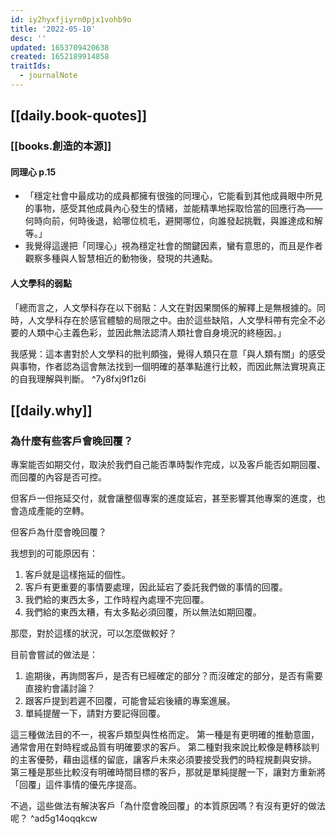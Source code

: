 ```yaml
---
id: iy2hyxfjiyrn0pjx1vohb9o
title: '2022-05-10'
desc: ''
updated: 1653709420638
created: 1652189914858
traitIds:
  - journalNote
---
```



## [[daily.book-quotes]]

### [[books.創造的本源]]

#### 同理心 p.15
- 「穩定社會中最成功的成員都擁有很強的同理心，它能看到其他成員眼中所見的事物，感受其他成員內心發生的情緒，並能精準地採取恰當的回應行為——何時向前，何時後退，給哪位梳毛，避開哪位，向誰發起挑戰，與誰達成和解等。」
- 我覺得這邊把「同理心」視為穩定社會的關鍵因素，蠻有意思的，而且是作者觀察多種與人智慧相近的動物後，發現的共通點。

#### 人文學科的弱點

「總而言之，人文學科存在以下弱點：人文在對因果關係的解釋上是無根據的。同時，人文學科存在於感官體驗的局限之中。由於這些缺陷，人文學科帶有完全不必要的人類中心主義色彩，並因此無法認清人類社會自身境況的終極因。」

我感覺：這本書對於人文學科的批判頗強，覺得人類只在意「與人類有關」的感受與事物，作者認為這會無法找到一個明確的基準點進行比較，而因此無法實現真正的自我理解與判斷。 ^7y8fxj9f1z6i


## [[daily.why]]

### 為什麼有些客戶會晚回覆？

專案能否如期交付，取決於我們自己能否準時製作完成，以及客戶能否如期回覆、而回覆的內容是否可控。

但客戶一但拖延交付，就會讓整個專案的進度延宕，甚至影響其他專案的進度，也會造成產能的空轉。

但客戶為什麼會晚回覆？

我想到的可能原因有：
1. 客戶就是這樣拖延的個性。
2. 客戶有更重要的事情要處理，因此延宕了委託我們做的事情的回覆。
3. 我們給的東西太多，工作時程內處理不完回覆。
4. 我們給的東西太糟，有太多點必須回覆，所以無法如期回覆。

那麼，對於這樣的狀況，可以怎麼做較好？

目前會嘗試的做法是：
1. 逾期後，再詢問客戶，是否有已經確定的部分？而沒確定的部分，是否有需要直接約會議討論？
2. 跟客戶提到若遲不回覆，可能會延宕後續的專案進展。
3. 單純提醒一下，請對方要記得回覆。

這三種做法目的不一，視客戶類型與性格而定。
第一種是有更明確的推動意圖，通常會用在對時程或品質有明確要求的客戶。
第二種對我來說比較像是轉移談判的主客優勢，藉由這樣的留底，讓客戶未來必須要接受我們的時程規劃與安排。
第三種是那些比較沒有明確時間目標的客戶，那就是單純提醒一下，讓對方重新將「回覆」這件事情的優先序提高。

不過，這些做法有解決客戶「為什麼會晚回覆」的本質原因嗎？有沒有更好的做法呢？ ^ad5g14oqqkcw
